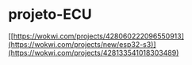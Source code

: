 # projeto-ECU
[[https://wokwi.com/projects/428060222096550913](https://wokwi.com/projects/new/esp32-s3)](https://wokwi.com/projects/428133541018303489)
